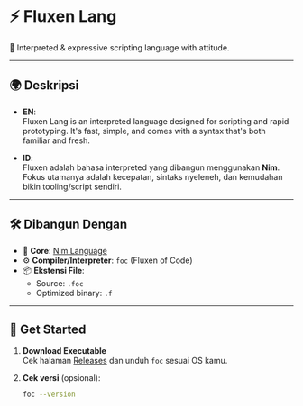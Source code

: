 # ⚡ Fluxen Lang

🚀 Interpreted & expressive scripting language with attitude.

---

## 🌍 Deskripsi

- **EN**:  
  Fluxen Lang is an interpreted language designed for scripting and rapid prototyping. It's fast, simple, and comes with a syntax that's both familiar and fresh.

- **ID**:  
  Fluxen adalah bahasa interpreted yang dibangun menggunakan **Nim**. Fokus utamanya adalah kecepatan, sintaks nyeleneh, dan kemudahan bikin tooling/script sendiri.

---

## 🛠 Dibangun Dengan

- 🧠 **Core**: [Nim Language](https://nim-lang.org/)
- ⚙️ **Compiler/Interpreter**: `foc` (Fluxen of Code)
- 📦 **Ekstensi File**:
  - Source: `.foc`
  - Optimized binary: `.f`

---

## 🚀 Get Started

1. **Download Executable**  
   Cek halaman [Releases](https://github.com/ryznxx/fluxen-lang/releases) dan unduh `foc` sesuai OS kamu.

2. **Cek versi** (opsional):
   ```bash
   foc --version
   ```
